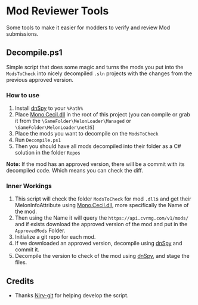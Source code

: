 # Mod Reviewer Tools

Some tools to make it easier for modders to verify and review Mod submissions.

## Decompile.ps1

Simple script that does some magic and turns the mods you put into the `ModsToCheck` into nicely decompiled `.sln` projects with the changes from the previous approved version.

### How to use
1. Install [dnSpy](https://github.com/dnSpyEx/dnSpy) to your `%Path%`
2. Place [Mono.Cecil.dll](https://github.com/jbevain/cecil) in the root of this project (you can compile or grab it from the `\GameFolder\MelonLoader\Managed` or `\GameFolder\MelonLoader\net35`)
3. Place the mods you want to decompile on the `ModsToCheck`
4. Run `Decompile.ps1`
5. Then you should have all mods decompiled into their folder as a C# solution in the folder `Repos`

**Note:** If the mod has an approved version, there will be a commit with its decompiled code. Which means you can check the diff.

### Inner Workings
1. This script will check the folder `ModsToCheck` for mod `.dll`s and get their MelonInfoAttribute using [Mono.Cecil.dll](https://github.com/jbevain/cecil), more specifically the Name of the mod.
2. Then using the Name it will query the `https://api.cvrmg.com/v1/mods/` and if exists download the approved version of the mod and put in the `ApprovedMods` Folder.
3. Initialize a git repo for each mod.
4. If we downloaded an approved version, decompile using [dnSpy](https://github.com/dnSpyEx/dnSpy) and commit it.
5. Decompile the version to check of the mod using [dnSpy](https://github.com/dnSpyEx/dnSpy), and stage the files.


## Credits
- Thanks [Nirv-git](https://github.com/Nirv-git) for helping develop the script.
